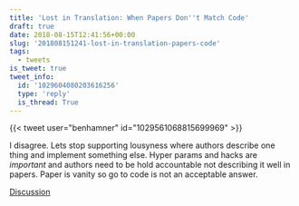 ```yaml
---
title: 'Lost in Translation: When Papers Don''t Match Code'
draft: true
date: 2018-08-15T12:41:56+00:00
slug: '201808151241-lost-in-translation-papers-code'
tags:
  - tweets
is_tweet: true
tweet_info:
  id: '1029604080203616256'
  type: 'reply'
  is_thread: True
---
```




{{< tweet user="benhamner" id="1029561068815699969" >}}

I disagree. Lets stop supporting lousyness where authors describe one thing and implement something else. Hyper params and hacks are *important* and authors need to be hold accountable not describing it well in papers. Paper is vanity so go to code is not an acceptable answer.

[Discussion](https://x.com/sytelus/status/1029604080203616256)
